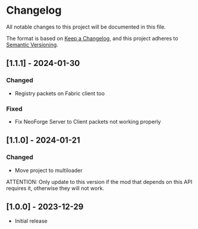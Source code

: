 # Changelog

All notable changes to this project will be documented in this file.

The format is based on [Keep a Changelog](https://keepachangelog.com/en/1.0.0/),
and this project adheres to [Semantic Versioning](https://semver.org/spec/v2.0.0.html).

## [1.1.1] - 2024-01-30

### Changed

- Registry packets on Fabric client too

### Fixed

- Fix NeoForge Server to Client packets not working properly

## [1.1.0] - 2024-01-21

### Changed

- Move project to multiloader

ATTENTION: Only update to this version if the mod that depends on this API requires it, otherwise they will not work.

## [1.0.0] - 2023-12-29

- Initial release
